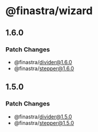 # @finastra/wizard

## 1.6.0

### Patch Changes

- @finastra/divider@1.6.0
- @finastra/stepper@1.6.0

## 1.5.0

### Patch Changes

- @finastra/divider@1.5.0
- @finastra/stepper@1.5.0
